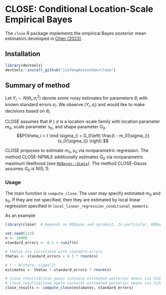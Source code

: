 # CLOSE:  Conditional Location-Scale Empirical Bayes

The `close` R package implements the empirical Bayes posterior mean estimators developed
in [Chen (2023)](https://arxiv.org/abs/2212.14444).

## Installation

```R
library(devtools)
devtools::install_github("jiafengkevinchen/close")
```

## Summary of method

Let $Y_i \sim N(\theta_i, \sigma_i^2)$ denote some noisy estimates for parameters $\theta_i$
with known standard errors $\sigma_i$. We observe $(Y_i, \sigma_i)$ and would like to make
decisions based on $\theta_i$.

CLOSE assumes that $\theta \mid \sigma$ is a location-scale family with location parameter
$m_0$, scale parameter $s_0$, and shape parameter $G_0$.
$$P(\theta_i < t \mid \sigma_i) = G_0\left( \frac{t - m_0(\sigma_i)}{s_0(\sigma_i)} \right).$$

CLOSE proposes to estimate $m_0, s_0$ via nonparametric regression.
The method CLOSE-NPMLE additionally estimates $G_0$ via
nonparametric maximum likelihood (see [`REBayes::GLmix`](https://www.jstatsoft.org/article/view/v082i08)). The method CLOSE-Gauss assumes $G_0$ is $N(0,1)$.

### Usage

The main function is `compute_close`. The user may specify estimated $m_0$ and $s_0$.
If they are not specified, then they are estimated by local linear regression specified in
`local_linear_regression_conditional_moments`.

As an example
```R
library(close)  # Depends on REBayes and nprobust. In particular, REBayes require a MOSEK installation

set.seed(123)
n <- 10000
standard_errors <- 0.1 + runif(n)

# thetas are correlated with standard errors
thetas <- standard_errors + 0.3 * rnorm(n)

# Y ~ N(theta, sigma^2)
estimates <- thetas + standard_errors * rnorm(n)

# close_results$close_gauss contains estimated posterior means via CLOSE-Gauss
# close_results$close_npmle contains estimated posterior means via CLOSE-NPMLE
close_results <- compute_close(estimates, standard_errors)
```
